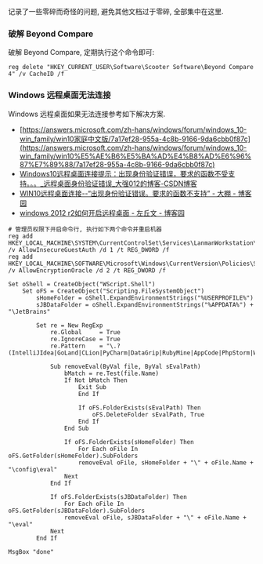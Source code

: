 
记录了一些零碎而奇怪的问题, 避免其他文档过于零碎, 全部集中在这里.

<a name="vLW3I"></a>
### 破解 Beyond Compare

破解 Beyond Compare, 定期执行这个命令即可:

```
reg delete "HKEY_CURRENT_USER\Software\Scooter Software\Beyond Compare 4" /v CacheID /f
```

<a name="aXxYO"></a>
### Windows 远程桌面无法连接

Windows 远程桌面如果无法连接参考如下解决方案.

- [https://answers.microsoft.com/zh-hans/windows/forum/windows_10-win_family/win10家庭中文版/7a17ef28-955a-4c8b-9166-9da6cbb0f87c](https://answers.microsoft.com/zh-hans/windows/forum/windows_10-win_family/win10%E5%AE%B6%E5%BA%AD%E4%B8%AD%E6%96%87%E7%89%88/7a17ef28-955a-4c8b-9166-9da6cbb0f87c)
- [Windows10远程桌面连接提示：出现身份验证错误，要求的函数不受支持。。。_远程桌面身份验证错误_大强012的博客-CSDN博客](https://blog.csdn.net/daqiang012/article/details/82385720)
- [WIN10远程桌面连接--“出现身份验证错误。要求的函数不支持” - 大棚 - 博客园](https://www.cnblogs.com/roystime/p/9035128.html)
- [windows 2012 r2如何开启远程桌面 - 左丘文 - 博客园](https://www.cnblogs.com/bribe/p/11196258.html)
```
# 管理员权限下开启命令行, 执行如下两个命令并重启机器
reg add HKEY_LOCAL_MACHINE\SYSTEM\CurrentControlSet\Services\LanmanWorkstation\Parameters\ /v AllowInsecureGuestAuth /d 1 /t REG_DWORD /f
reg add HKEY_LOCAL_MACHINE\SOFTWARE\Microsoft\Windows\CurrentVersion\Policies\System\CredSSP\Parameters /v AllowEncryptionOracle /d 2 /t REG_DWORD /f
```


```vbnet
Set oShell = CreateObject("WScript.Shell")
    Set oFS = CreateObject("Scripting.FileSystemObject")
        sHomeFolder = oShell.ExpandEnvironmentStrings("%USERPROFILE%")
        sJBDataFolder = oShell.ExpandEnvironmentStrings("%APPDATA%") + "\JetBrains"
        
        Set re = New RegExp
            re.Global     = True
            re.IgnoreCase = True
            re.Pattern    = "\.?(IntelliJIdea|GoLand|CLion|PyCharm|DataGrip|RubyMine|AppCode|PhpStorm|WebStorm|Rider).*"
            
            Sub removeEval(ByVal file, ByVal sEvalPath)
                bMatch = re.Test(file.Name)
                If Not bMatch Then
                    Exit Sub
                    End If
                    
                    If oFS.FolderExists(sEvalPath) Then
                        oFS.DeleteFolder sEvalPath, True 
                    End If
                End Sub
                
                If oFS.FolderExists(sHomeFolder) Then
                    For Each oFile In oFS.GetFolder(sHomeFolder).SubFolders
                    removeEval oFile, sHomeFolder + "\" + oFile.Name + "\config\eval"
                Next
            End If
            
            If oFS.FolderExists(sJBDataFolder) Then
                For Each oFile In oFS.GetFolder(sJBDataFolder).SubFolders
                removeEval oFile, sJBDataFolder + "\" + oFile.Name + "\eval"
            Next
        End If
        
MsgBox "done"
        
```
